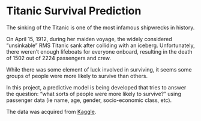 
# Titanic Survival Prediction

The sinking of the Titanic is one of the most infamous shipwrecks in history.

On April 15, 1912, during her maiden voyage, the widely considered “unsinkable” RMS Titanic sank after colliding with an iceberg. Unfortunately, there weren’t enough lifeboats for everyone onboard, resulting in the death of 1502 out of 2224 passengers and crew.

While there was some element of luck involved in surviving, it seems some groups of people were more likely to survive than others.

In this project, a predictive model is being developed that tries to answer the question: “what sorts of people were more likely to survive?” using passenger data (ie name, age, gender, socio-economic class, etc).

The data was acquired from <a href="https://www.kaggle.com/c/titanic">Kaggle</a>.
